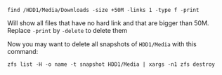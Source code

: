 ```
find /HDD1/Media/Downloads -size +50M -links 1 -type f -print
```
Will show all files that have no hard link and that are bigger than 50M. 
Replace `-print` by `-delete` to delete them

Now you may want to delete all snapshots of `HDD1/Media` with this command:
```
zfs list -H -o name -t snapshot HDD1/Media | xargs -n1 zfs destroy
```